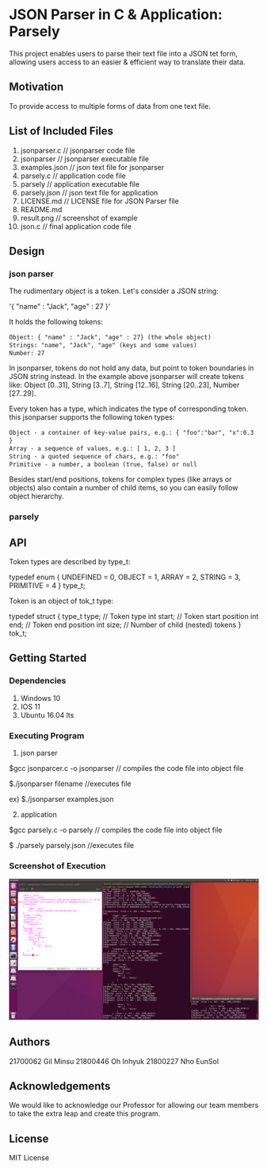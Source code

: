 # JSON Parser in C & Application: Parsely

This project enables users to parse their text file into a JSON tet form, allowing users access to an easier & efficient way to translate their data.

## Motivation

To provide access to multiple forms of data from one text file.

## List of Included Files

1) jsonparser.c  // jsonparser code file
2) jsonparser    // jsonparser executable file
3) examples.json // json text file for jsonparser
4) parsely.c     // application code file
5) parsely       // application executable file
5) parsely.json  // json text file for application
6) LICENSE.md    // LICENSE file for JSON Parser file
7) README.md
8) result.png    // screenshot of example
9) json.c        // final application code file

## Design
### json parser

The rudimentary object is a token. Let's consider a JSON string:

'{ "name" : "Jack", "age" : 27 }'

It holds the following tokens:

    Object: { "name" : "Jack", "age" : 27} (the whole object)
    Strings: "name", "Jack", "age" (keys and some values)
    Number: 27

In jsonparser, tokens do not hold any data, but point to token boundaries in JSON string instead. In the example above jsonparser will create tokens like: Object [0..31], String [3..7], String [12..16], String [20..23], Number [27..29].

Every token has a type, which indicates the type of corresponding token. this jsonparser supports the following token types:

    Object - a container of key-value pairs, e.g.: { "foo":"bar", "x":0.3 }
    Array - a sequence of values, e.g.: [ 1, 2, 3 ]
    String - a quoted sequence of chars, e.g.: "foo"
    Primitive - a number, a boolean (true, false) or null

Besides start/end positions, tokens for complex types (like arrays or objects) also contain a number of child items, so you can easily follow object hierarchy.

### parsely


## API

Token types are described by type_t:

typedef enum {
	UNDEFINED = 0,
	OBJECT = 1,
	ARRAY = 2,
	STRING = 3,
	PRIMITIVE = 4
} type_t;

Token is an object of tok_t type:

typedef struct {
	type_t type; // Token type
	int start;       // Token start position
	int end;         // Token end position
	int size;        // Number of child (nested) tokens
} tok_t;

## Getting Started

### Dependencies

1) Windows 10
2) IOS 11
3) Ubuntu 16.04 lts

### Executing Program

1) json parser

$gcc jsonparcer.c -o jsonparser 
 // compiles the code file into object file
 
$./jsonparser filename
 //executes file
 
 ex) $./jsonparser examples.json

2) application

$gcc parsely.c -o parsely
 // compiles the code file into object file

$ ./parsely parsely.json
 //executes file

### Screenshot of Execution

![](result.png)
## Authors

21700062 Gil Minsu
21800446 Oh Inhyuk
21800227 Nho EunSol
## Acknowledgements

We would like to acknowledge our Professor for allowing our team members to take the extra leap and create this program. 

## License

MIT License
